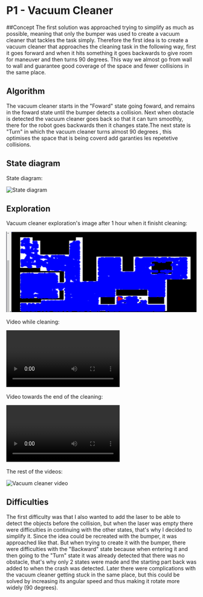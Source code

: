 # P1 - Vacuum Cleaner
##Concept
The first solution was approached trying to simplify as much as possible, meaning that only the bumper was used to create a vacuum cleaner that tackles the task simply. Therefore the first idea is to create a vacuum cleaner that approaches the cleaning task in the following way, first it goes forward and when it hits something it goes backwards to give room for maneuver and then turns 90 degrees. This way we almost go from wall to wall and guarantee good coverage of the space and fewer collisions in the same place.

## Algorithm
The vacuum cleaner starts in the "Foward" state going foward, and remains in the foward state until the bumper detects a collision. Next when obstacle is detected the vacuum cleaner goes back so that it can turn smoothly, there for the robot goes backwards then it changes state.The next state is "Turn" in which the vacuum cleaner turns almost 90 degrees , this optimises the space that is being coverd add garanties les repetetive collisions.

## State diagram
State diagram:

![State diagram](state_diagram..png "State diagram")


## Exploration
Vacuum cleaner exploration's image after 1 hour when it finisht cleaning:

![Vacuum cleaner image](Primera_solucion.png "Vacuum cleaner image")


Video while cleaning:

![Vacuum cleaner video 1](VIdeo-vacuum.webm "Vacuum cleaner video 1")

Video towards the end of the cleaning:

![Vacuum cleaner video 2](Video_vacuum_end.webm "Vacuum cleaner video 2")

The rest of the videos:

![Vacuum cleaner video](https://github.com/urjc-docencia-robotica-movil/p1-vacuum-cleaner-24-25-dmilenova/tree/main/videos "Vacuum cleaner video")

## Difficulties
The first difficulty was that I also wanted to add the laser to be able to detect the objects before the collision, but when the laser was empty there were difficulties in continuing with the other states, that's why I decided to simplify it. Since the idea could be recreated with the bumper, it was approached like that. But when trying to create it with the bumper, there were difficulties with the "Backward" state because when entering it and then going to the "Turn" state it was already detected that there was no obstacle, that's why only 2 states were made and the starting part back was added to when the crash was detected. Later there were complications with the vacuum cleaner getting stuck in the same place, but this could be solved by increasing its angular speed and thus making it rotate more widely (90 degrees).
